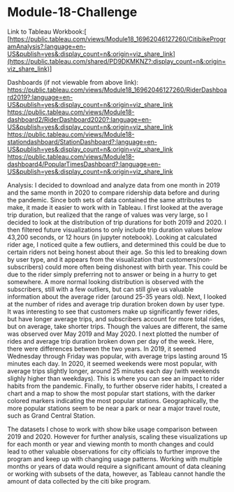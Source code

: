 # Module-18-Challenge

Link to Tableau Workbook:[ [https://public.tableau.com/views/Module18_16962046127260/CitibikeProgramAnalysis?:language=en-US&publish=yes&:display_count=n&:origin=viz_share_link](https://public.tableau.com/shared/PD9DKMKNZ?:display_count=n&:origin=viz_share_link)]

Dashboards (if not viewable from above link):
https://public.tableau.com/views/Module18_16962046127260/RiderDashboard2019?:language=en-US&publish=yes&:display_count=n&:origin=viz_share_link
https://public.tableau.com/views/Module18-dashboard2/RiderDashboard2020?:language=en-US&publish=yes&:display_count=n&:origin=viz_share_link
https://public.tableau.com/views/Module18-stationdashboard/StationDashboard?:language=en-US&publish=yes&:display_count=n&:origin=viz_share_link
https://public.tableau.com/views/Module18-dashboard4/PopularTimesDashboard?:language=en-US&publish=yes&:display_count=n&:origin=viz_share_link

Analysis:
I decided to download and analyze data from one month in 2019 and the same month in 2020 to compare ridership data before and during the pandemic. Since both sets of data contained the same attributes to make, it made it easier to work with in Tableau.  I first looked at the average trip duration, but realized that the range of values was very large, so I decided to look at the distribution of trip durations for both 2019 and 2020. I then filtered future visualizations to only include trip duration values below 43,200 seconds, or 12 hours (in jupyter notebook). Looking at calculated rider age, I noticed quite a few outliers, and determined this could be due to certain riders not being honest about their age. So this led to breaking down by user type, and it appears from the visualization that customers(non-subscribers) could more often being dishonest with birth year. This could be due to the rider simply preferring not to answer or being in a hurry to get somewhere. A more normal looking distribution is observed with the subscribers, still with a few outliers, but can still give us valuable information about the average rider (around 25-35 years old). Next, I looked at the number of rides and average trip duration broken down by user type. It was interesting to see that customers make up significantly fewer rides, but have longer average trips, and subscribers account for more total rides, but on average, take shorter trips. Though the values are different, the same was observed over May 2019 and May 2020. I next plotted the number of rides and average trip duration broken down per day of the week. Here, there were differences between the two years. In 2019, it seemed Wednesday through Friday was popular, with average trips lasting around 15 minutes each day. In 2020, it seemed weekends were most popular, with average trips slightly longer, around 25 minutes each day (with weekends slighly higher than weekdays). This is where you can see an impact to rider habits from the pandemic. Finally, to further observe rider habits, I created a chart and a map to show the most popular start stations, with the darker colored markers indicating the most popular stations. Geographically, the more popular stations seem to be near a park or near a major travel route, such as Grand Central Station.

The datasets I chose to work with show bike usage comparison between 2019 and 2020. However for further analysis, scaling these visualizations up for each month or year and viewing month to month changes and could lead to other valuable observations for city officials to further improve the program and keep up with changing usage patterns. Working with multiple months or years of data would require a significant amount of data cleaning or working with subsets of the data, however, as Tableau cannot handle the amount of data collected by the citi bike program. 

